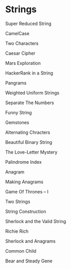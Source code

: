 # Strings

Super Reduced String

CamelCase

Two Characters

Caesar Cipher

Mars Exploration 

HackerRank in a String

Pangrams

Weighted Uniform Strings

Separate The Numbers

Funny String

Gemstones

Alternating Chracters

Beautiful Binary String

The Love-Letter Mystery

Palindrome Index

Anagram

Making Anagrams

Game Of Thrones – I

Two Strings

String Construction

Sherlock and the Valid String

Richie Rich

Sherlock and Anagrams

Common Child

Bear and Steady Gene

